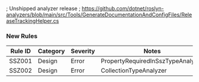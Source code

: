 ; Unshipped analyzer release
; https://github.com/dotnet/roslyn-analyzers/blob/main/src/Tools/GenerateDocumentationAndConfigFiles/ReleaseTrackingHelper.cs

### New Rules

Rule ID | Category | Severity | Notes
--------|----------|----------|-------
SSZ001 | Design | Error | PropertyRequiredInSszTypeAnalyzer
SSZ002 | Design | Error | CollectionTypeAnalyzer
